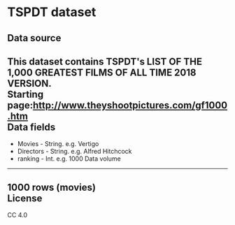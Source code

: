 TSPDT dataset
=======
Data source
-------
This dataset contains TSPDT's LIST OF THE 1,000 GREATEST FILMS OF ALL TIME 2018 VERSION.<br>
Starting page:http://www.theyshootpictures.com/gf1000.htm <br>
Data fields <br>
-------
* Movies - String. e.g. Vertigo
* Directors - String. e.g. Alfred Hitchcock
* ranking - Int. e.g. 1000
Data volume
------
1000 rows (movies) <br>
License
-------
CC 4.0
